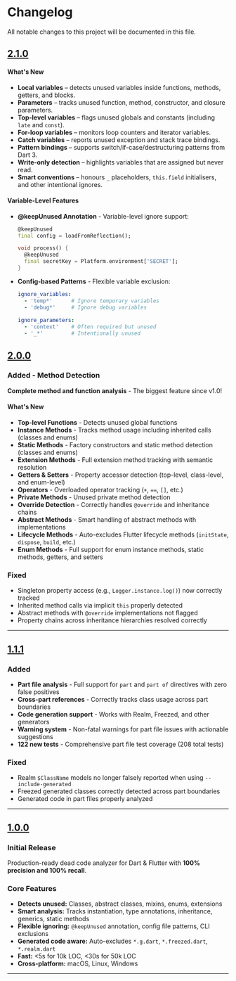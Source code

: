 # Changelog

All notable changes to this project will be documented in this file.

## [2.1.0]

#### What's New

- **Local variables** – detects unused variables inside functions, methods, getters, and blocks.
- **Parameters** – tracks unused function, method, constructor, and closure parameters.
- **Top-level variables** – flags unused globals and constants (including `late` and `const`).
- **For-loop variables** – monitors loop counters and iterator variables.
- **Catch variables** – reports unused exception and stack trace bindings.
- **Pattern bindings** – supports switch/if-case/destructuring patterns from Dart 3.
- **Write-only detection** – highlights variables that are assigned but never read.
- **Smart conventions** – honours `_` placeholders, `this.field` initialisers, and other intentional ignores.

#### Variable-Level Features

- **@keepUnused Annotation** - Variable-level ignore support:

  ```dart
  @keepUnused
  final config = loadFromReflection();
  
  void process() {
    @keepUnused
    final secretKey = Platform.environment['SECRET'];
  }
  ```

- **Config-based Patterns** - Flexible variable exclusion:

  ```yaml
  ignore_variables:
    - 'temp*'      # Ignore temporary variables
    - 'debug*'     # Ignore debug variables
    
  ignore_parameters:
    - 'context'    # Often required but unused
    - '_*'         # Intentionally unused
  ```

## [2.0.0]

### Added - Method Detection

**Complete method and function analysis** - The biggest feature since v1.0!

#### What's New

- **Top-level Functions** - Detects unused global functions
- **Instance Methods** - Tracks method usage including inherited calls (classes and enums)
- **Static Methods** - Factory constructors and static method detection (classes and enums)
- **Extension Methods** - Full extension method tracking with semantic resolution
- **Getters & Setters** - Property accessor detection (top-level, class-level, and enum-level)
- **Operators** - Overloaded operator tracking (`+`, `==`, `[]`, etc.)
- **Private Methods** - Unused private method detection
- **Override Detection** - Correctly handles `@override` and inheritance chains
- **Abstract Methods** - Smart handling of abstract methods with implementations
- **Lifecycle Methods** - Auto-excludes Flutter lifecycle methods (`initState`, `dispose`, `build`, etc.)
- **Enum Methods** - Full support for enum instance methods, static methods, getters, and setters

### Fixed

- Singleton property access (e.g., `Logger.instance.log()`) now correctly tracked
- Inherited method calls via implicit `this` properly detected
- Abstract methods with `@override` implementations not flagged
- Property chains across inheritance hierarchies resolved correctly

---

## [1.1.1]

### Added

- **Part file analysis** - Full support for `part` and `part of` directives with zero false positives
- **Cross-part references** - Correctly tracks class usage across part boundaries
- **Code generation support** - Works with Realm, Freezed, and other generators
- **Warning system** - Non-fatal warnings for part file issues with actionable suggestions
- **122 new tests** - Comprehensive part file test coverage (208 total tests)

### Fixed

- Realm `$ClassName` models no longer falsely reported when using `--include-generated`
- Freezed generated classes correctly detected across part boundaries
- Generated code in part files properly analyzed

---

## [1.0.0]

### Initial Release

Production-ready dead code analyzer for Dart & Flutter with **100% precision and 100% recall**.

### Core Features

- **Detects unused:** Classes, abstract classes, mixins, enums, extensions
- **Smart analysis:** Tracks instantiation, type annotations, inheritance, generics, static methods
- **Flexible ignoring:** `@keepUnused` annotation, config file patterns, CLI exclusions
- **Generated code aware:** Auto-excludes `*.g.dart`, `*.freezed.dart`, `*.realm.dart`
- **Fast:** <5s for 10k LOC, <30s for 50k LOC
- **Cross-platform:** macOS, Linux, Windows

---

[2.1.0]: https://github.com/furkanvatandas/flutter_prunekit/releases/tag/v2.1.0
[2.0.0]: https://github.com/furkanvatandas/flutter_prunekit/releases/tag/v2.0.0
[1.1.1]: https://github.com/furkanvatandas/flutter_prunekit/releases/tag/v1.1.1
[1.0.0]: https://github.com/furkanvatandas/flutter_prunekit/releases/tag/v1.0.0

